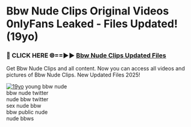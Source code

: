 # Bbw Nude Clips Original Videos 0nlyFans Leaked - Files Updated! (19yo)

<h3>🔴 CLICK HERE 🌐==►► <a href="https://tinyurl.com/yrmya6cz" rel="nofollow">Bbw Nude Clips Updated Files</a></h3>

Get Bbw Nude Clips and all content. Now you can access all videos and pictures of Bbw Nude Clips. New Updated Files 2025!

[![19yo](https://i.imgur.com/FMdXYCs.gif)](https://tinyurl.com/yrmya6cz)
young bbw nude<br>
bbw nude twitter<br>
nude bbw twitter<br>
sex nude bbw<br>
bbw public nude<br>
nude bbws
